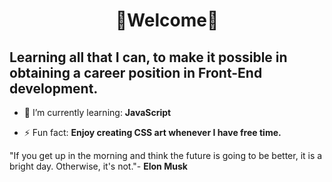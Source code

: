<center><h1> 🦋Welcome🦋 </h1> </center>

  <h2>Learning all that I can, to make it possible in obtaining a career position in Front-End development.</h2>

  - 🌱 I’m currently learning: **JavaScript**
  
  - ⚡ Fun fact: **Enjoy creating CSS art whenever I have free time.** 
  
  "If you get up in the morning and think the future is going to be better, it is a bright day. Otherwise, it's not."- **Elon Musk**
  

<!--
**JenniferSmith007/JenniferSmith007** is a ✨ _special_ ✨ repository because its `README.md` (this file) appears on your GitHub profile.

Here are some ideas to get you started:

- 🔭 I’m currently working on ...
- 🌱 I’m currently learning ...
- 👯 I’m looking to collaborate on ...
- 🤔 I’m looking for help with ...
- 💬 Ask me about ...
- 📫 How to reach me: ...
- 😄 Pronouns: ...
- ⚡ Fun fact: ...
-->

